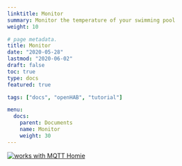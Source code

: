 ```yaml
---
linktitle: Monitor
summary: Monitor the temperature of your swimming pool
weight: 10

# page metadata.
title: Monitor
date: "2020-05-28"
lastmod: "2020-06-02"
draft: false
toc: true
type: docs
featured: true

tags: ["docs", "openHAB", "tutorial"]

menu:
  docs:
    parent: Documents
    name: Monitor
    weight: 30
---
```




[![works with MQTT Homie](https://homieiot.github.io/img/works-with-homie.svg "works with MQTT Homie")](https://homieiot.github.io/)
